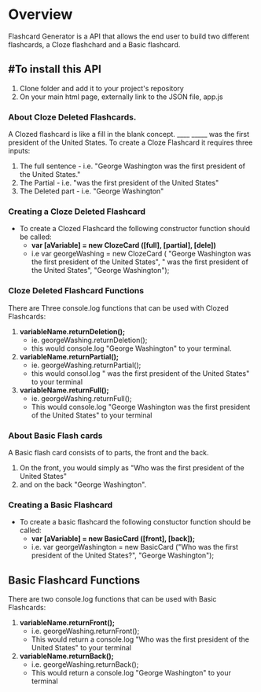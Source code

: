 # Overview

Flashcard Generator is a API that allows the end user to build two different flashcards, a Cloze flashchard and a Basic flashcard.

## #To install this API
1) Clone folder and add it to your project's repository
2) On your main html page, externally link to the JSON file, app.js

### About Cloze Deleted Flashcards.
A Clozed flashcard is like a fill in the blank concept.  ____ _____ was the first president of the United States.
To create a Cloze Flashcard it requires three inputs:
1) The full sentence - i.e. "George Washington was the first president of the United States."
2) The Partial - i.e. "was the first president of the United States"
3) The Deleted part - i.e. "George Washington"

### Creating a Cloze Deleted Flashcard
* To create a Clozed Flashcard the following constructor function should be called:
  *  **var [aVariable] = new ClozeCard ([full], [partial], [dele])**
  * i.e var georgeWashing = new ClozeCard ( "George Washington was the first president of the United States", " was the first president of the United States", "George Washington");

### Cloze Deleted Flashcard Functions
There are Three console.log functions that can be used with Clozed Flashcards:
1) **variableName.returnDeletion();** 
    * ie. georgeWashing.returnDeletion(); 
    * this would console.log "George Washington" to your terminal.
2) **variableName.returnPartial();** 
   * ie. georgeWashing.returnPartial(); 
    * this would consol.log " was the first president of the United States" to your terminal
3) **variableName.returnFull();** 
    * ie. georgeWashing.returnFull(); 
    * This would console.log "George Washington was the first president of the United States" to your terminal

### About Basic Flash cards
A Basic flash card consists of to parts, the front and the back.
1) On the front, you would simply as "Who was the first president of the United States" 
2) and on the back "George Washington".

### Creating a Basic Flashcard
* To create a basic flashcard the following constuctor function should be called:
  * **var [aVariable] = new BasicCard ([front], [back]);**
  * i.e. var georgeWashington = new BasicCard ("Who was the first president of the United States?", "George Washington");

## Basic Flashcard Functions
There are two console.log functions that can be used with Basic Flashcards:
1. **variableName.returnFront();**
   * i.e. georgeWashing.returnFront(); 
   * This would return a console.log "Who was the first president of the United States" to your terminal
2. **variableName.returnBack();** 
    * i.e. georgeWashing.returnBack();
    * This would return a console.log "George Washington" to your terminal




